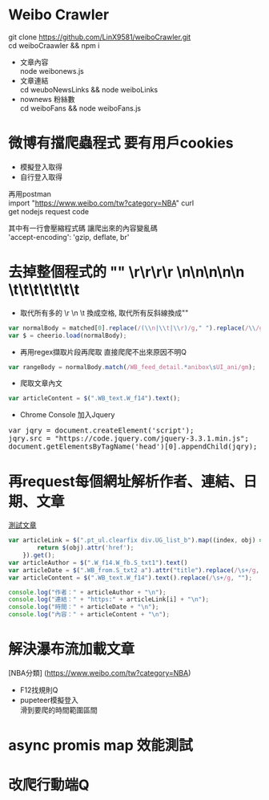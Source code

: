 # Weibo Crawler
git clone https://github.com/LinX9581/weiboCrawler.git  
cd weiboCraawler && npm i  
* 文章內容  
node weibonews.js  
* 文章連結  
cd weuboNewsLinks && node weiboLinks  
* nownews 粉絲數  
cd weiboFans && node weiboFans.js  


# 微博有擋爬蟲程式 要有用戶cookies
* 模擬登入取得  
* 自行登入取得  

再用postman  
import "https://www.weibo.com/tw?category=NBA" curl  
get nodejs request code  

其中有一行會壓縮程式碼 讓爬出來的內容變亂碼  
'accept-encoding': 'gzip, deflate, br'  

# 去掉整個程式的 \"\" \r\r\r\r \n\n\n\n\n \t\t\t\t\t\t\t

* 取代所有多的 \r \n \t 換成空格, 取代所有反斜線換成""
``` javascript
var normalBody = matched[0].replace(/(\\n|\\t|\\r)/g," ").replace(/\\/g,"");
var $ = cheerio.load(normalBody);
```

* 再用regex擷取片段再爬取 直接爬爬不出來原因不明Q  
``` javascript
var rangeBody = normalBody.match(/WB_feed_detail.*anibox\sUI_ani/gm);
```
* 爬取文章內文  
``` javascript
var articleContent = $(".WB_text.W_f14").text();  
```

* Chrome Console 加入Jquery  
<pre>
var jqry = document.createElement('script');
jqry.src = "https://code.jquery.com/jquery-3.3.1.min.js";
document.getElementsByTagName('head')[0].appendChild(jqry);
</pre>

# 再request每個網址解析作者、連結、日期、文章
[測試文章](https://www.weibo.com/1984373641/HtY05AKL2?ref=feedsdk&type=comment#_rnd1557838495869])  

``` javascript
var articleLink = $(".pt_ul.clearfix div.UG_list_b").map((index, obj) => {
        return $(obj).attr('href');
    }).get();
var articleAuthor = $(".W_f14.W_fb.S_txt1").text()
var articleDate = $(".WB_from.S_txt2 a").attr("title").replace(/\s+/g, "");
var articleContent = $(".WB_text.W_f14").text().replace(/\s+/g, "");

console.log("作者：" + articleAuthor + "\n");
console.log("連結：" + "https:" + articleLink[i] + "\n");
console.log("時間：" + articleDate + "\n");
console.log("內容：" + articleContent + "\n");
```

# 解決瀑布流加載文章  
[NBA分類] (https://www.weibo.com/tw?category=NBA)  
* F12找規則Q  
* pupeteer模擬登入  
滑到要爬的時間範圍區間  

# async promis map 效能測試

# 改爬行動端Q
